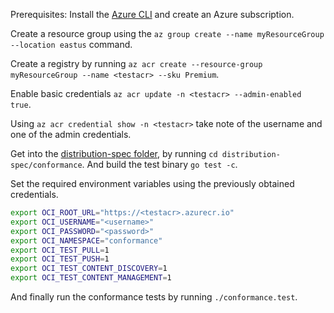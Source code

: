 Prerequisites: Install the [Azure CLI](https://learn.microsoft.com/cli/azure/) and create an Azure subscription.

Create a resource group using the `az group create --name myResourceGroup --location eastus` command.

Create a registry by running `az acr create --resource-group myResourceGroup --name <testacr> --sku Premium`.

Enable basic credentials `az acr update -n <testacr> --admin-enabled true`.

Using `az acr credential show -n <testacr>` take note of the username and one of the admin credentials.

Get into the [distribution-spec folder](https://github.com/opencontainers/distribution-spec/tree/main/conformance), by running `cd distribution-spec/conformance`.
And build the test binary `go test -c`. 


Set the required environment variables using the previously obtained credentials.

```sh
export OCI_ROOT_URL="https://<testacr>.azurecr.io"
export OCI_USERNAME="<username>"
export OCI_PASSWORD="<password>"
export OCI_NAMESPACE="conformance"
export OCI_TEST_PULL=1
export OCI_TEST_PUSH=1
export OCI_TEST_CONTENT_DISCOVERY=1
export OCI_TEST_CONTENT_MANAGEMENT=1
```

And finally run the conformance tests by running `./conformance.test`.
